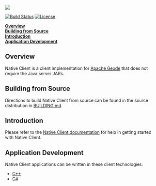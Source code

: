 [<img src="https://geode.apache.org/img/apache_geode_logo.png" align="center"/>](http://geode.apache.org)

[![Build Status](https://travis-ci.org/apache/geode-native.svg?branch=develop)](https://travis-ci.org/apache/geode-native) [![License](https://img.shields.io/badge/License-Apache%202.0-blue.svg)](https://www.apache.org/licenses/LICENSE-2.0) 

**[Overview](#overview)**  
**[Building from Source](#building)**  
**[Introduction](#started)**  
**[Application Development](#development)**  

## <a name="overview"></a>Overview

Native Client is a client implementation for [Apache Geode](http://geode.apache.org/) that does not require the Java server JARs.

## <a name="building"></a>Building from Source

Directions to build Native Client from source can be found in the source distribution in [BUILDING.md](BUILDING.md).

## <a name="started"></a>Introduction
Please refer to the [Native Client documentation](http://gemfire-native.docs.pivotal.io/gemfire/introduction/native-client-intro.html) for help in getting started with Native Client.

## <a name="development"></a>Application Development

Native Client applications can be written in these client technologies:

* [C++](https://isocpp.org)
* [C#](https://msdn.microsoft.com/en-us/library/ms228593.aspx)
